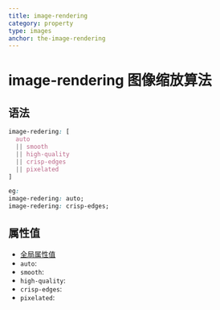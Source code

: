 ```yaml
---
title: image-rendering
category: property
type: images
anchor: the-image-rendering
---
```


# image-rendering 图像缩放算法

## 语法

```css
image-redering: [
  auto
  || smooth
  || high-quality
  || crisp-edges
  || pixelated
]

eg:
image-redering: auto;
image-redering: crisp-edges;
```

## 属性值

* [全局属性值](/front-end/CSS/values#anchor-值类型)
* `auto`:
* `smooth`:
* `high-quality`:
* `crisp-edges`:
* `pixelated`: